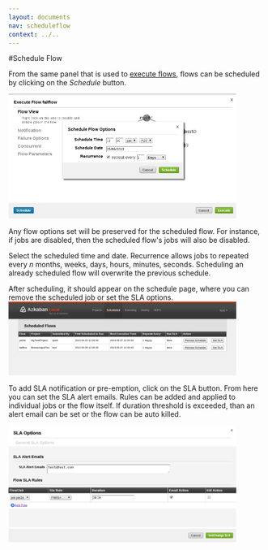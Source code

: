 ```yaml
---
layout: documents
nav: scheduleflow
context: ../..
---
```


#Schedule Flow

From the same panel that is used to [execute flows](./executingflows.html), flows can be scheduled by clicking on
the *Schedule* button.

<img class="shadowimg" title="Schedule Flow" src="./images/scheduleflowoptions.png" ALT="Schedule Flow" width="450" />

Any flow options set will be preserved for the scheduled flow. For instance, if jobs are disabled, then the scheduled flow's jobs will also be
disabled.

Select the scheduled time and date. Recurrence allows jobs to repeated every _n_ months, weeks, days, hours, minutes, seconds.
Scheduling an already scheduled flow will overwrite the previous schedule.

After scheduling, it should appear on the schedule page, where you can remove the scheduled job or set the SLA options.
<img class="shadowimg" title="Schedule Page" src="./images/schedulepage.png" ALT="Schedule Page" width="450" />

To add SLA notification or pre-emption, click on the SLA button. From here you can set the SLA alert emails.
Rules can be added and applied to individual jobs or the flow itself. If duration threshold is exceeded, than
an alert email can be set or the flow can be auto killed.

<img class="shadowimg" title="SLA Page" src="./images/slapanel.png" ALT="SLA Page" width="450" />
